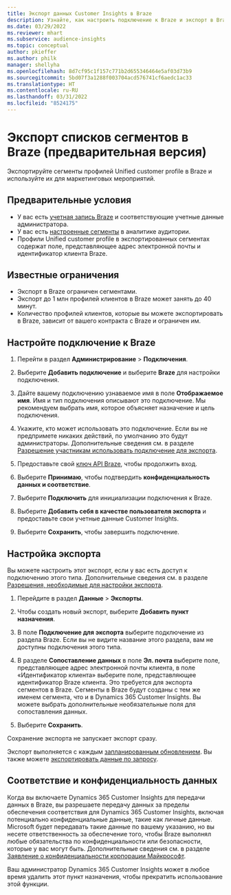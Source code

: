 ```yaml
---
title: Экспорт данных Customer Insights в Braze
description: Узнайте, как настроить подключение к Braze и экспорт в Braze.
ms.date: 03/29/2022
ms.reviewer: mhart
ms.subservice: audience-insights
ms.topic: conceptual
author: pkieffer
ms.author: philk
manager: shellyha
ms.openlocfilehash: 8d7cf95c1f157c771b2d655346464e5af03d73b9
ms.sourcegitcommit: 5bd07f3a1288f003704acd576741cf6aedc1ac33
ms.translationtype: HT
ms.contentlocale: ru-RU
ms.lasthandoff: 03/31/2022
ms.locfileid: "8524175"
---
```

# <a name="export-segment-lists-to-braze-preview"></a>Экспорт списков сегментов в Braze (предварительная версия)

Экспортируйте сегменты профилей Unified customer profile в Braze и используйте их для маркетинговых мероприятий.

## <a name="prerequisites"></a>Предварительные условия

-   У вас есть [учетная запись Braze](https://www.braze.com/) и соответствующие учетные данные администратора.
-   У вас есть [настроенные сегменты](segments.md) в аналитике аудитории.
-   Профили Unified customer profile в экспортированных сегментах содержат поле, представляющее адрес электронной почты и идентификатор клиента Braze. 

## <a name="known-limitations"></a>Известные ограничения

- Экспорт в Braze ограничен сегментами.
- Экспорт до 1 млн профилей клиентов в Braze может занять до 40 минут. 
- Количество профилей клиентов, которые вы можете экспортировать в Braze, зависит от вашего контракта с Braze и ограничен им.

## <a name="set-up-connection-to-braze"></a>Настройте подключение к Braze

1. Перейти в раздел **Администрирование** > **Подключения**.

1. Выберите **Добавить подключение** и выберите **Braze** для настройки подключения.

1. Дайте вашему подключению узнаваемое имя в поле **Отображаемое имя**. Имя и тип подключения описывают это подключение. Мы рекомендуем выбрать имя, которое объясняет назначение и цель подключения.

1. Укажите, кто может использовать это подключение. Если вы не предпримете никаких действий, по умолчанию это будут администраторы. Дополнительные сведения см. в разделе [Разрешение участникам использовать подключение для экспорта](connections.md#allow-contributors-to-use-a-connection-for-exports).

1. Предоставьте свой [ключ API Braze](https://www.braze.com/docs/api/basics/), чтобы продолжить вход. 

1. Выберите **Принимаю**, чтобы подтвердить **конфиденциальность данных и соответствие**.

1. Выберите **Подключить** для инициализации подключения к Braze.

1. Выберите **Добавить себя в качестве пользователя экспорта** и предоставьте свои учетные данные Customer Insights.

1. Выберите **Сохранить**, чтобы завершить подключение.

## <a name="configure-an-export"></a>Настройка экспорта

Вы можете настроить этот экспорт, если у вас есть доступ к подключению этого типа. Дополнительные сведения см. в разделе [Разрешения, необходимые для настройки экспорта](export-destinations.md#set-up-a-new-export).

1. Перейдите в раздел **Данные** > **Экспорты**.

1. Чтобы создать новый экспорт, выберите **Добавить пункт назначения**.

1. В поле **Подключение для экспорта** выберите подключение из раздела Braze. Если вы не видите название этого раздела, вам не доступны подключения этого типа.  

3. В разделе **Сопоставление данных** в поле **Эл. почта** выберите поле, представляющее адрес электронной почты клиента, в поле «Идентификатор клиента» выберите поле, представляющее идентификатор Braze клиента. Это требуется для экспорта сегментов в Braze. Сегменты в Braze будут созданы с тем же именем сегмента, что и в Dynamics 365 Customer Insights. Вы можете выбрать дополнительные необязательные поля для сопоставления данных. 

1. Выберите **Сохранить**.

Сохранение экспорта не запускает экспорт сразу.

Экспорт выполняется с каждым [запланированным обновлением](system.md#schedule-tab). Вы также можете [экспортировать данные по запросу](export-destinations.md#run-exports-on-demand). 


## <a name="data-privacy-and-compliance"></a>Соответствие и конфиденциальность данных

Когда вы включаете Dynamics 365 Customer Insights для передачи данных в Braze, вы разрешаете передачу данных за пределы обеспечения соответствия для Dynamics 365 Customer Insights, включая потенциально конфиденциальные данные, такие как личные данные. Microsoft будет передавать такие данные по вашему указанию, но вы несете ответственность за обеспечение того, чтобы Braze выполнял любые обязательства по конфиденциальности или безопасности, которые у вас могут быть. Дополнительные сведения см. в разделе [Заявление о конфиденциальности корпорации Майкрософт](https://go.microsoft.com/fwlink/?linkid=396732).

Ваш администратор Dynamics 365 Customer Insights может в любое время удалить этот пункт назначения, чтобы прекратить использование этой функции.

